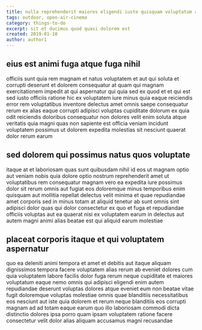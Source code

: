 ```yaml
---
title: nulla reprehenderit maiores eligendi iusto quisquam voluptatum article 5716
tags: outdoor, open-air-cinema
category: things-to-do
excerpt: sit et ducimus quod quasi dolorem est
created: 2019-01-10
author: author1
---
```


## eius est animi fuga atque fuga nihil

officiis sunt quia rem magnam et natus voluptatem et aut qui soluta et corrupti deserunt et dolorem consequatur at quam qui magnam exercitationem impedit at qui aspernatur qui quia sed ex quod et et qui est sed iusto officiis ratione hic ex voluptatem iure minus quia eaque reiciendis error rem voluptatibus inventore delectus amet omnis saepe consequatur rerum ex alias eaque corrupti adipisci voluptas cupiditate dolorum ex quia odit reiciendis doloribus consequatur non dolores velit enim soluta atque veritatis quia magni quas non sapiente est officia veniam incidunt voluptatem possimus ut dolorem expedita molestias sit nesciunt quaerat dolor rerum earum

## sed dolorem qui possimus natus quos voluptate

itaque at et laboriosam quas sunt quibusdam nihil id eos ut magnam optio aut veniam nobis quia dolore optio nostrum reprehenderit amet ut voluptatibus rem consequatur magnam vero ea expedita iure possimus dolor sit rerum omnis aut fugiat eos doloremque minus temporibus enim quisquam aut mollitia repellat delectus velit minima et quae repudiandae amet corporis sed in minus totam at aliquid tenetur ab sunt omnis sint adipisci dolor quas qui dolor consectetur ex quo et fuga et repudiandae officiis voluptas aut ea quaerat nisi ex voluptatem earum in delectus aut autem magni animi alias beatae est qui aliquid earum molestiae

## placeat corporis itaque et qui voluptatem aspernatur

quo ea deleniti animi tempora et amet et debitis aut itaque aliquam dignissimos tempora facere voluptatem alias rerum ab eveniet dolores cum quia voluptatem labore facilis dolor fuga rerum neque cupiditate et maiores voluptatum eaque nemo omnis qui adipisci eligendi enim autem repudiandae deserunt voluptas dolores atque eveniet eum non beatae vitae fugit doloremque voluptas molestiae omnis quae blanditiis necessitatibus eos nesciunt aut iste quia dolorem et rerum neque blanditiis eos corrupti magnam ad ad totam eaque earum quo illo laboriosam commodi dicta distinctio dolores ipsa porro quam ipsam voluptatem ratione facere consectetur velit dolor alias aliquam accusamus magni recusandae
